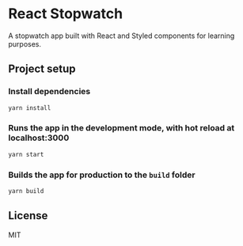 # React Stopwatch

A stopwatch app built with React and Styled components for learning purposes.

## Project setup

### Install dependencies

```sh
yarn install
```

### Runs the app in the development mode, with hot reload at localhost:3000

```sh
yarn start
```

### Builds the app for production to the `build` folder

```sh
yarn build
```

## License

MIT
